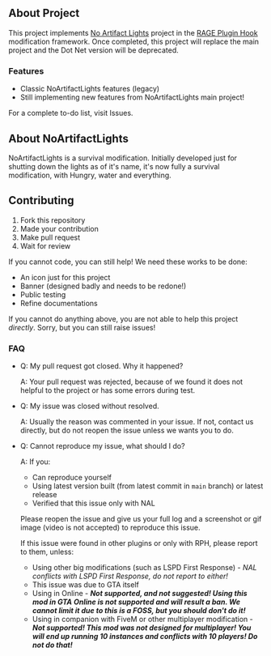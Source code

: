 ## About Project

This project implements [No Artifact Lights](https://github.com/NoArtifactLights/noartifactlights) project in the [RAGE Plugin Hook](http://ragepluginhook.net) modification framework. Once completed, this project will replace the main project and the Dot Net version will be deprecated.

### Features

* Classic NoArtifactLights features (legacy)
* Still implementing new features from NoArtifactLights main project!

For a complete to-do list, visit Issues.

## About NoArtifactLights

NoArtifactLights is a survival modification. Initially developed just for shutting down the lights as of it's name, it's now fully a survival modification, with Hungry, water and everything.

## Contributing

1. Fork this repository
2. Made your contribution
3. Make pull request
4. Wait for review

If you cannot code, you can still help! We need these works to be done:

* An icon just for this project
* Banner (designed badly and needs to be redone!)
* Public testing
* Refine documentations

If you cannot do anything above, you are not able to help this project *directly*. Sorry, but you can still raise issues!

### FAQ

* Q: My pull request got closed. Why it happened?

  A: Your pull request was rejected, because of we found it does not helpful to the project or has some errors during test.

* Q: My issue was closed without resolved.

  A: Usually the reason was commented in your issue. If not, contact us directly, but do not reopen the issue unless we wants you to do.

* Q: Cannot reproduce my issue, what should I do?

  A: If you:

  * Can reproduce yourself
  * Using latest version built (from latest commit in `main` branch) or latest release
  * Verified that this issue only with NAL

  Please reopen the issue and give us your full log and a screenshot or gif image (video is not accepted) to reproduce this issue.

  If this issue were found in other plugins or only with RPH, please report to them, unless:

  * Using other big modifications (such as LSPD First Response) - *NAL conflicts with LSPD First Response, do not report to either!*
  * This issue was due to GTA itself
  * Using in Online - ***Not supported, and not suggested! Using this mod in GTA Online is not supported and will result a ban. We cannot limit it due to this is a FOSS, but you should don't do it!***
  * Using in companion with FiveM or other multiplayer modification - ***Not supported! This mod was not designed for multiplayer! You will end up running 10 instances and conflicts with 10 players! Do not do that!***